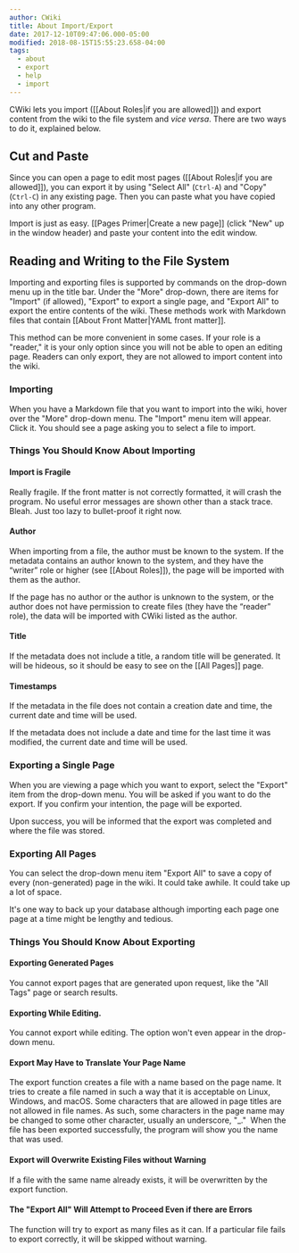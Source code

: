 ```yaml
---
author: CWiki
title: About Import/Export
date: 2017-12-10T09:47:06.000-05:00
modified: 2018-08-15T15:55:23.658-04:00
tags:
  - about
  - export
  - help
  - import
---
```




CWiki lets you import ([[About Roles|if you are allowed]]) and export content from the wiki to the file system and *vice versa*. There are two ways to do it, explained below.

## Cut and Paste

Since you can open a page to edit most pages ([[About Roles|if you are allowed]]), you can export it by using "Select All" (`Ctrl-A`) and "Copy" (`Ctrl-C`) in any existing page. Then you can paste what you have copied into any other program.

Import is just as easy. [[Pages Primer|Create a new page]] (click "New" up in the window header) and paste your content into the edit window.

## Reading and Writing to the File System

Importing and exporting files is supported by commands on the drop-down menu up in the title bar. Under the "More" drop-down, there are items for "Import" (if allowed), "Export" to export a single page, and "Export All" to export the entire contents of the wiki. These methods work with Markdown files that contain [[About Front Matter|YAML front matter]].

This method can be more convenient in some cases. If your role is a "reader," it is your only option since you will not be able to open an editing page. Readers can only export, they are not allowed to import content into the wiki.

### Importing

When you have a Markdown file that you want to import into the wiki, hover over the "More" drop-down menu. The "Import" menu item will appear.  Click it. You should see a page asking you to select a file to import.

### Things You Should Know About Importing

#### Import is Fragile

Really fragile. If the front matter is not correctly formatted, it will crash the program. No useful error messages are shown other than a stack trace. Bleah. Just too lazy to bullet-proof it right now.

#### Author

When importing from a file, the author must be known to the system. If the metadata contains an author known to the system, and they have the “writer” role or higher (see [[About Roles]]), the page will be imported with them as the author.

If the page has no author or the author is unknown to the system, or the author does not have permission to create files (they have the “reader” role), the data will be imported with CWiki listed as the author.

#### Title

If the metadata does not include a title, a random title will be generated. It will be hideous, so it should be easy to see on the [[All Pages]] page.

#### Timestamps

If the metadata in the file does not contain a creation date and time, the current date and time will be used.

If the metadata does not include a date and time for the last time it was modified, the current date and time will be used.

### Exporting a Single Page

When you are viewing a page which you want to export, select the "Export" item from the drop-down menu. You will be asked if you want to do the export. If you confirm your intention, the page will be exported.

Upon success, you will be informed that the export was completed and where the file was stored.

### Exporting All Pages

You can select the drop-down menu item "Export All" to save a copy of every (non-generated) page in the wiki. It could take awhile. It could take up a lot of space.

It's one way to back up your database although importing each page one page at a time might be lengthy and tedious.

### Things You Should Know About Exporting

#### Exporting Generated Pages

You cannot export pages that are generated upon request, like the "All Tags" page or search results.

#### Exporting While Editing.

You cannot export while editing. The option won't even appear in the drop-down menu.

#### Export May Have to Translate Your Page Name

The export function creates a file with a name based on the page name. It tries to create a file named in such a way that it is acceptable on Linux, Windows, and macOS. Some characters that are allowed in page titles are not allowed in file names. As such, some characters in the page name may be changed to some other character, usually an underscore, "_."
​
When the file has been exported successfully, the program will show you the name that was used.

#### Export will Overwrite Existing Files without Warning

If a file with the same name already exists, it will be overwritten by the export function.

#### The "Export All" Will Attempt to Proceed Even if there are Errors

The function will try to export as many files as it can. If a particular file fails to export correctly, it will be skipped without warning.